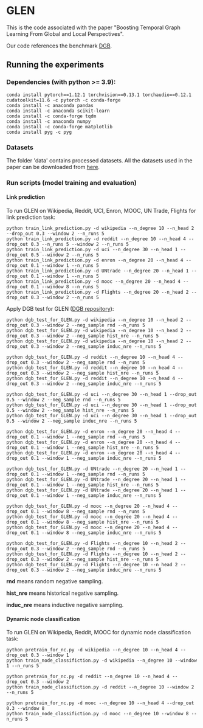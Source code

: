 # GLEN
This is the code associated with the paper "Boosting Temporal Graph Learning From Global and Local Perspectives".

Our code references the benchmark [DGB](https://github.com/fpour/DGB).

## Running the experiments


### Dependencies (with python >= 3.9):

```{bash}
conda install pytorch==1.12.1 torchvision==0.13.1 torchaudio==0.12.1 cudatoolkit=11.6 -c pytorch -c conda-forge
conda install -c anaconda pandas
conda install -c anaconda scikit-learn
conda install -c conda-forge tqdm
conda install -c anaconda numpy
conda install -c conda-forge matplotlib
conda install pyg -c pyg
```

### Datasets

The folder 'data' contains processed datasets. All the datasets used in the paper can be downloaded from [here](https://zenodo.org/record/7213796#.ZClGKXZBxD9).

### Run scripts (model training and evaluation)

#### Link prediction

To run GLEN on Wikipedia, Reddit, UCI, Enron, MOOC, UN Trade, Flights for link prediction task:

```{bash}
python train_link_prediction.py -d wikipedia --n_degree 10 --n_head 2 --drop_out 0.3 --window 2 --n_runs 5
python train_link_prediction.py -d reddit --n_degree 10 --n_head 4 --drop_out 0.3 --n_runs 5 --window 2 --n_runs 5
python train_link_prediction.py -d uci --n_degree 30 --n_head 1 --drop_out 0.5 --window 2 --n_runs 5
python train_link_prediction.py -d enron --n_degree 20 --n_head 4 --drop_out 0.1 --window 1 --n_runs 5
python train_link_prediction.py -d UNtrade --n_degree 20 --n_head 1 --drop_out 0.1 --window 1 --n_runs 5
python train_link_prediction.py -d mooc --n_degree 20 --n_head 4 --drop_out 0.1 --window 8 --n_runs 5
python train_link_prediction.py -d Flights --n_degree 20 --n_head 2 --drop_out 0.3 --window 2 --n_runs 5
```

Apply DGB test for GLEN ([DGB repository](https://github.com/fpour/DGB)):


```{bash}
python dgb_test_for_GLEN.py -d wikipedia --n_degree 10 --n_head 2 --drop_out 0.3 --window 2 --neg_sample rnd --n_runs 5
python dgb_test_for_GLEN.py -d wikipedia --n_degree 10 --n_head 2 --drop_out 0.3 --window 2 --neg_sample hist_nre --n_runs 5
python dgb_test_for_GLEN.py -d wikipedia --n_degree 10 --n_head 2 --drop_out 0.3 --window 2 --neg_sample induc_nre --n_runs 5

python dgb_test_for_GLEN.py -d reddit --n_degree 10 --n_head 4 --drop_out 0.3 --window 2 --neg_sample rnd --n_runs 5
python dgb_test_for_GLEN.py -d reddit --n_degree 10 --n_head 4 --drop_out 0.3 --window 2 --neg_sample hist_nre --n_runs 5
python dgb_test_for_GLEN.py -d reddit --n_degree 10 --n_head 4 --drop_out 0.3 --window 2 --neg_sample induc_nre --n_runs 5

python dgb_test_for_GLEN.py -d uci --n_degree 30 --n_head 1 --drop_out 0.5 --window 2 --neg_sample rnd --n_runs 5
python dgb_test_for_GLEN.py -d uci --n_degree 30 --n_head 1 --drop_out 0.5 --window 2 --neg_sample hist_nre --n_runs 5
python dgb_test_for_GLEN.py -d uci --n_degree 30 --n_head 1 --drop_out 0.5 --window 2 --neg_sample induc_nre --n_runs 5

python dgb_test_for_GLEN.py -d enron --n_degree 20 --n_head 4 --drop_out 0.1 --window 1 --neg_sample rnd --n_runs 5
python dgb_test_for_GLEN.py -d enron --n_degree 20 --n_head 4 --drop_out 0.1 --window 1 --neg_sample hist_nre --n_runs 5
python dgb_test_for_GLEN.py -d enron --n_degree 20 --n_head 4 --drop_out 0.1 --window 1 --neg_sample induc_nre --n_runs 5

python dgb_test_for_GLEN.py -d UNtrade --n_degree 20 --n_head 1 --drop_out 0.1 --window 1 --neg_sample rnd --n_runs 5
python dgb_test_for_GLEN.py -d UNtrade --n_degree 20 --n_head 1 --drop_out 0.1 --window 1 --neg_sample hist_nre --n_runs 5
python dgb_test_for_GLEN.py -d UNtrade --n_degree 20 --n_head 1 --drop_out 0.1 --window 1 --neg_sample induc_nre --n_runs 5

python dgb_test_for_GLEN.py -d mooc --n_degree 20 --n_head 4 --drop_out 0.1 --window 8 --neg_sample rnd --n_runs 5
python dgb_test_for_GLEN.py -d mooc --n_degree 20 --n_head 4 --drop_out 0.1 --window 8 --neg_sample hist_nre --n_runs 5
python dgb_test_for_GLEN.py -d mooc --n_degree 20 --n_head 4 --drop_out 0.1 --window 8 --neg_sample induc_nre --n_runs 5

python dgb_test_for_GLEN.py -d Flights --n_degree 10 --n_head 2 --drop_out 0.3 --window 2 --neg_sample rnd --n_runs 5
python dgb_test_for_GLEN.py -d Flights --n_degree 10 --n_head 2 --drop_out 0.3 --window 2 --neg_sample hist_nre --n_runs 5
python dgb_test_for_GLEN.py -d Flights --n_degree 10 --n_head 2 --drop_out 0.3 --window 2 --neg_sample induc_nre --n_runs 5
```

**rnd** means random negative sampling.

**hist_nre** means historical negative sampling.

**induc_nre** means inductive negative sampling.

#### Dynamic node classification

To run GLEN on Wikipedia, Reddit, MOOC for dynamic node classification task:

```{bash}
python pretrain_for_nc.py -d wikipedia --n_degree 10 --n_head 4 --drop_out 0.3 --window 1
python train_node_classifiction.py -d wikipedia --n_degree 10 --window 1 --n_runs 5

python pretrain_for_nc.py -d reddit --n_degree 10 --n_head 4 --drop_out 0.3 --window 2
python train_node_classifiction.py -d reddit --n_degree 10 --window 2 --n_runs 5

python pretrain_for_nc.py -d mooc --n_degree 10 --n_head 4 --drop_out 0.3 --window 8
python train_node_classifiction.py -d mooc --n_degree 10 --window 8 --n_runs 5
```

